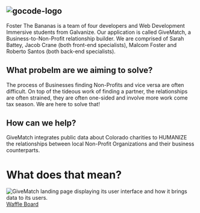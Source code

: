 ## 
![gocode-logo](https://cloud.githubusercontent.com/assets/100216/12792545/96727a8e-ca69-11e5-9b9a-cddfa80d1c4b.png)
--
Foster The Bananas is a team of four developers and Web Development Immersive students from Galvanize. Our application is called GiveMatch, a Business-to-Non-Profit relationship builder.  We are comprised of Sarah Battey, Jacob Crane (both front-end specialists), Malcom Foster and Roberto Santos (both back-end specialists).
## What probelm are we aiming to solve?
The process of Businesses finding Non-Profits and vice versa are often difficult.  On top of the tideous work of finding a partner, the relationships are often strained, they are often one-sided and involve more work come tax season.  We are here to solve that!
## How can we help?
GiveMatch integrates public data about Colorado charities to HUMANIZE the relationships between local Non-Profit Organizations and their business counterparts.
# What does that mean?
![GiveMatch landing page displaying its user interface and how it brings data to its users.](https://raw.githubusercontent.com/username/projectname/branch/path/to/img.png)
[Waffle Board](https://waffle.io/GoCodeColorado/FosterTheBananas)

